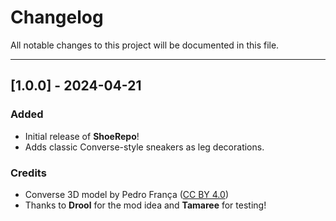 # Changelog

All notable changes to this project will be documented in this file.

---

## [1.0.0] - 2024-04-21
### Added
- Initial release of **ShoeRepo**!
- Adds classic Converse-style sneakers as leg decorations.

### Credits
- Converse 3D model by Pedro França ([CC BY 4.0](https://creativecommons.org/licenses/by/4.0/))
- Thanks to **Drool** for the mod idea and **Tamaree** for testing!

